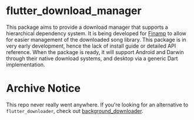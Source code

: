 # flutter_download_manager

This package aims to provide a download manager that supports a hierarchical dependency system. It is being developed for [Finamp](https://github.com/UnicornsOnLSD/finamp) to allow for easier management of the downloaded song library. This package is in very early development, hence the lack of install guide or detailed API reference. When the package is ready, it will support Android and Darwin through their native download systems, and desktop via a generic Dart implementation.

# Archive Notice

This repo never really went anywhere. If you're looking for an alternative to `flutter_downloader`, check out [background_downloader](https://pub.dev/packages/background_downloader).
